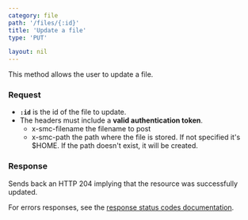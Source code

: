 ```yaml
---
category: file
path: '/files/{:id}'
title: 'Update a file'
type: 'PUT'

layout: nil
---
```


This method allows the user to update a file. 

### Request

* **`:id`** is the id of the file to update. 
* The headers must include a **valid authentication token**.
	* x-smc-filename the filename to post
	* x-smc-path the path where the file is stored. If not specified it's $HOME. If the path doesn't exist, it will be created.

### Response

Sends back an HTTP 204 implying that the resource was successfully updated. 

For errors responses, see the [response status codes documentation](#response-status-codes).